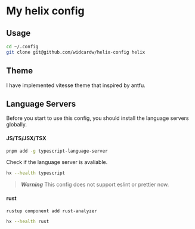 # My helix config

## Usage

```sh
cd ~/.config
git clone git@github.com/widcardw/helix-config helix
```

## Theme

I have implemented vitesse theme that inspired by antfu.

## Language Servers

Before you start to use this config, you should install the language servers globally.

#### JS/TS/JSX/TSX

```sh
pnpm add -g typescript-language-server
```

Check if the language server is avaliable.

```sh
hx --health typescript
```

> ***Warning*** This config does not support eslint or prettier now.

#### rust

```sh
rustup component add rust-analyzer
```

```sh
hx --health rust
```
